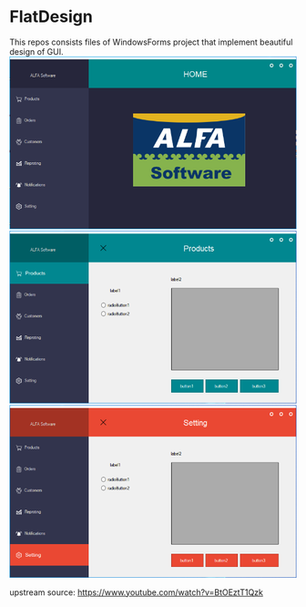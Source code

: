 # FlatDesign
This repos consists files of WindowsForms project that implement beautiful design of GUI.
![alt text](readmeFileSource/main.PNG)
![alt text](readmeFileSource/productPage.PNG)
![alt text](readmeFileSource/settingPage.PNG)

upstream source: https://www.youtube.com/watch?v=BtOEztT1Qzk
